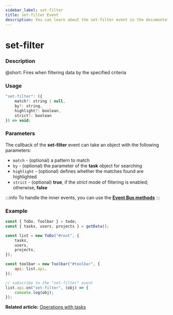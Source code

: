```yaml
---
sidebar_label: set-filter
title: set-filter Event
description: You can learn about the set-filter event in the documentation of the DHTMLX JavaScript To Do List library. Browse developer guides and API reference, try out code examples and live demos, and download a free 30-day evaluation version of DHTMLX To Do List.
---
```


# set-filter

### Description

@short: Fires when filtering data by the specified criteria

### Usage

~~~js
"set-filter": ({
    match?: string | null,
    by?: string,
    highlight?: boolean,
    strict?: boolean
}) => void;
~~~

### Parameters

The callback of the **set-filter** event can take an object with the following parameters:

- `match` - (optional) a pattern to match
- `by` - (optional) the parameter of the **task** object for searching
- `highlight` - (optional) defines whether the matches found are highlighted 
- `strict` - (optional) **true**, if the *strict* mode of filtering is enabled; otherwise, **false**

:::info
To handle the inner events, you can use the [**Event Bus methods**](category/event-bus-methods.md)
:::

### Example

~~~js {15-17}
const { ToDo, Toolbar } = todo;
const { tasks, users, projects } = getData();

const list = new ToDo("#root", {
	tasks,
	users,
	projects,
});

const toolbar = new Toolbar("#toolbar", {
	api: list.api,
});

// subscribe to the "set-filter" event
list.api.on("set-filter", (obj) => {
    console.log(obj);
});
~~~

**Related article:** [Operations with tasks](guides/task_operations.md#filtering-tasks)

